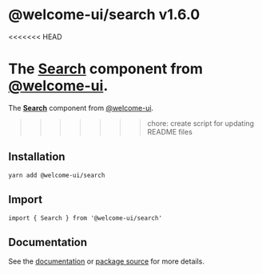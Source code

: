 # @welcome-ui/search v1.6.0
<<<<<<< HEAD

The [Search](http://welcome-ui.com/fields/search) component from [@welcome-ui](http://welcome-ui.com).
=======
  
The **[Search](http://welcome-ui.com/fields/search)** component from [@welcome-ui](http://welcome-ui.com).
>>>>>>> chore: create script for updating README files

## Installation

    yarn add @welcome-ui/search

## Import

    import { Search } from '@welcome-ui/search'

## Documentation

See the [documentation](http://welcome-ui.com/fields/search) or [package source](https://github.com/WTTJ/welcome-ui/tree/v1.6.0/packages/Search) for more details.
